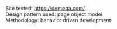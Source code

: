 Site tested: https://demoqa.com/ \
Design pattern used: page object model \
Methodology: behavior driven development